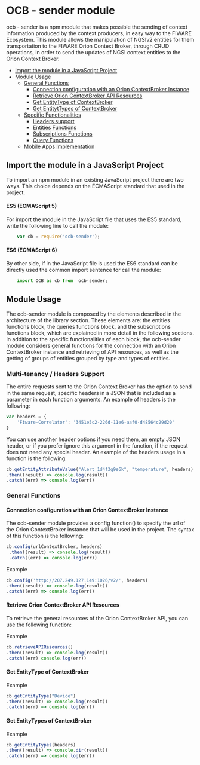 # OCB - sender module
ocb - sender is a npm module that makes possible the sending of context information produced by the context producers, in easy way to the FIWARE Ecosystem. This module allows the manipulation of NGSIv2 entities for them transportation to the FIWARE Orion Context Broker, through CRUD operations, in order to send the updates of NGSI context entities to the Orion Context Broker.

* [Import the module in a JavaScript Project](#import-the-module)
* [Module Usage](#module-usage)
	* [General Functions](#general-functions)
		* [Connection configuration with an Orion ContextBroker Instance](#connection-configuration-with-an-orion-contextbroker-instance)
		* [Retrieve Orion ContextBroker API Resources](#retrieve-orion-contextbroker-api-resources)
		* [Get EntityType of ContextBroker](#get-entitytype-of-contextbroker)
		* [Get EntitytTypes of ContextBroker](#get-entitytypes-of-contextbroker)
	* [Specific Functionalities](#specific-functionalities)
		* [Headers support](#headers-support)
		* [Entities Functions](docs/EntitiesFunctions.md)
    	* [Subscriptions Functions](docs/SubscriptionsFunctions.md)
    	* [Query Functions](docs/QueryFunctions.md)
	* [Mobile Apps Implementation](docs/UsageInMobileApps.md)

## Import the module in a JavaScript Project
To import an npm module in an existing JavaScript project there are two ways. This choice depends on the ECMAScript standard that used in the project.

#### ES5 (ECMAScript 5)
For import the module in the JavaScript file that uses the ES5 standard, write the following line to call the module: 

```js
    var cb = require('ocb-sender');
```

#### ES6 (ECMAScript 6)
By other side, if in the JavaScript file is used the ES6 standard can be directly used the common import sentence for call the module:

```js
    import OCB as cb from  ocb-sender;
```

## Module Usage
The ocb-sender module is composed by the elements described in the architecture of the library section. These elements are: the entities functions block, the queries functions block, and the subscriptions functions block, which are explained in more detail in the following sections. In addition to the specific functionalities of each block, the ocb-sender module considers general functions for the connection with an Orion ContextBroker instance and retrieving of API resources, as well as the getting of groups of entities grouped by type and types of entities.

### Multi-tenancy / Headers Support
The entire requests sent to the Orion Context Broker has the option to send in the same request, specific headers in a JSON that is included as a parameter in each function arguments. An example of headers is the following:
```js
var headers = {
    'Fiware-Correlator': '3451e5c2-226d-11e6-aaf0-d48564c29d20'
}
```
You can use another header options if you need them, an empty JSON header, or if you prefer ignore this argument in the function, if the request does not need any special header.
An example of the headers usage in a function is the following:
```js
cb.getEntityAttributeValue("Alert_1d4f3g9s6k", "temperature", headers)
.then((result) => console.log(result))
.catch((err) => console.log(err))
```

### General Functions

#### Connection configuration with an Orion ContextBroker Instance
The ocb-sender module provides a config function() to specify the url of the Orion ContextBroker instance that will be used in the project. The syntax of this function is the following:
```js
cb.config(urlContextBroker, headers)
 .then((result) => console.log(result))
 .catch((err) => console.log(err))
```
Example
```js
cb.config('http://207.249.127.149:1026/v2/', headers)
.then((result) => console.log(result))
.catch((err) => console.log(err))
```
#### Retrieve Orion ContextBroker API Resources
To retrieve the general resources of the Orion ContextBroker API, you can use the following function:

Example
```js
cb.retrieveAPIResources()
.then((result) => console.log(result))
.catch((err) console.log(err))
```
#### Get EntityType of ContextBroker
Example
```js
cb.getEntityType("Device")
.then((result) => console.log(result))
.catch((err) => console.log(err))
```
#### Get EntityTypes of ContextBroker
Example
```js
cb.getEntityTypes(headers)
.then((result) => console.dir(result))
.catch((err) => console.log(err))
```


